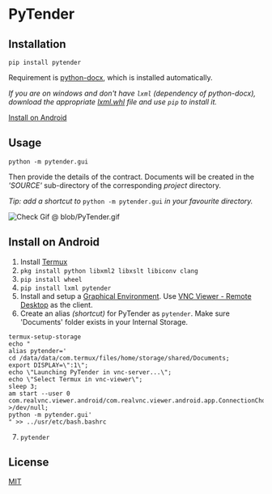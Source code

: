 
# PyTender

## Installation
```
pip install pytender
```
Requirement is [python-docx](https://python-docx.readthedocs.io/en/latest/), which is installed automatically.

*If you are on windows and don't have `lxml` (dependency of python-docx), download the appropriate [lxml.whl](https://www.lfd.uci.edu/~gohlke/pythonlibs/#lxml) file and use `pip` to install it.*

[Install on Android](#install-on-android)

## Usage
```
python -m pytender.gui
```
Then provide the details of the contract.
Documents will be created in the *'SOURCE'* sub-directory of the corresponding *project* directory.

*Tip: add a shortcut to* ```python -m pytender.gui``` *in your favourite directory.*

![Check Gif @ blob/PyTender.gif](https://github.com/pragyanone/pytender/blob/master/blob/PyTender.gif)

## Install on Android
1. Install [Termux](https://f-droid.org/en/packages/com.termux)
2. `pkg install python libxml2 libxslt libiconv clang`
3. `pip install wheel`
4. `pip install lxml pytender`
5. Install and setup a [Graphical Environment](https://wiki.termux.com/wiki/Graphical_Environment). Use [VNC Viewer - Remote Desktop](https://play.google.com/store/apps/details?id=com.realvnc.viewer.android) as the client.
6. Create an alias *(shortcut)* for PyTender as `pytender`. Make sure 'Documents' folder exists in your Internal Storage.
```
termux-setup-storage
echo "
alias pytender='
cd /data/data/com.termux/files/home/storage/shared/Documents;
export DISPLAY=\":1\";
echo \"Launching PyTender in vnc-server...\";
echo \"Select Termux in vnc-viewer\";
sleep 3;
am start --user 0 com.realvnc.viewer.android/com.realvnc.viewer.android.app.ConnectionChooserActivity >/dev/null;
python -m pytender.gui'
" >> ../usr/etc/bash.bashrc
```
7. `pytender`

## License
[MIT](https://choosealicense.com/licenses/mit/)
